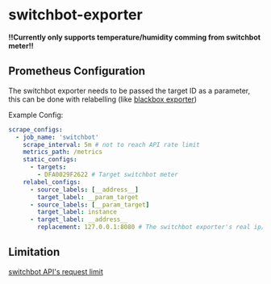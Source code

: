 # switchbot-exporter

**!!Currently only supports temperature/humidity comming from switchbot meter!!**

## Prometheus Configuration

The switchbot exporter needs to be passed the target ID as a parameter, this can be done with relabelling (like [blackbox exporter](https://github.com/prometheus/blackbox_exporter))

Example Config:

``` yaml
scrape_configs:
  - job_name: 'switchbot'
    scrape_interval: 5m # not to reach API rate limit
    metrics_path: /metrics
    static_configs:
      - targets:
        - DFA0029F2622 # Target switchbot meter
    relabel_configs:
      - source_labels: [__address__]
        target_label: __param_target
      - source_labels: [__param_target]
        target_label: instance
      - target_label: __address__
        replacement: 127.0.0.1:8080 # The switchbot exporter's real ip/port
```

## Limitation

[switchbot API's request limit](https://github.com/OpenWonderLabs/SwitchBotAPI#request-limit)
